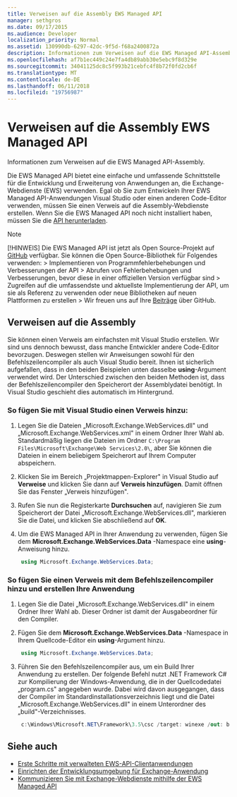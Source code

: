 ```yaml
---
title: Verweisen auf die Assembly EWS Managed API
manager: sethgros
ms.date: 09/17/2015
ms.audience: Developer
localization_priority: Normal
ms.assetid: 130990db-6297-42dc-9f5d-f68a2400872a
description: Informationen zum Verweisen auf die EWS Managed API-Assembly.
ms.openlocfilehash: af7b1ec449c24e7fa4db89abb30e5ebc9f8d329e
ms.sourcegitcommit: 34041125dc8c5f993b21cebfc4f8b72f0fd2cb6f
ms.translationtype: MT
ms.contentlocale: de-DE
ms.lasthandoff: 06/11/2018
ms.locfileid: "19756987"
---
```

# <a name="reference-the-ews-managed-api-assembly"></a>Verweisen auf die Assembly EWS Managed API

Informationen zum Verweisen auf die EWS Managed API-Assembly.
  
Die EWS Managed API bietet eine einfache und umfassende Schnittstelle für die Entwicklung und Erweiterung von Anwendungen an, die Exchange-Webdienste (EWS) verwenden. Egal ob Sie zum Entwickeln Ihrer EWS Managed API-Anwendungen Visual Studio oder einen anderen Code-Editor verwenden, müssen Sie einen Verweis auf die Assembly-Webdienste erstellen. Wenn Sie die EWS Managed API noch nicht installiert haben, müssen Sie die [API herunterladen](http://aka.ms/ews-managed-api-readme).
  
> [!NOTE]
>  [!HINWEIS]  Die EWS Managed API ist jetzt als Open Source-Projekt auf [GitHub](https://github.com/officedev/ews-managed-api) verfügbar. Sie können die Open Source-Bibliothek für Folgendes verwenden: >  Implementieren von Programmfehlerbehebungen und Verbesserungen der API >  Abrufen von Fehlerbehebungen und Verbesserungen, bevor diese in einer offiziellen Version verfügbar sind >  Zugreifen auf die umfassendste und aktuellste Implementierung der API, um sie als Referenz zu verwenden oder neue Bibliotheken auf neuen Plattformen zu erstellen >  Wir freuen uns auf Ihre [Beiträge](https://github.com/OfficeDev/ews-managed-api/blob/master/CONTRIBUTING.md) über GitHub. 
  
## <a name="referencing-the-assembly"></a>Verweisen auf die Assembly

Sie können einen Verweis am einfachsten mit Visual Studio erstellen. Wir sind uns dennoch bewusst, dass manche Entwickler andere Code-Editor bevorzugen. Deswegen stellen wir Anweisungen sowohl für den Befehlszeilencompiler als auch Visual Studio bereit. Ihnen ist sicherlich aufgefallen, dass in den beiden Beispielen unten dasselbe **using**-Argument verwendet wird. Der Unterschied zwischen den beiden Methoden ist, dass der Befehlszeilencompiler den Speicherort der Assemblydatei benötigt. In Visual Studio geschieht dies automatisch im Hintergrund. 
  
### <a name="to-add-a-reference-by-using-visual-studio"></a>So fügen Sie mit Visual Studio einen Verweis hinzu:

1. Legen Sie die Dateien „Microsoft.Exchange.WebServices.dll" und „Microsoft.Exchange.WebServices.xml" in einem Ordner Ihrer Wahl ab. Standardmäßig liegen die Dateien im Ordner  `C:\Program Files\Microsoft\Exchange\Web Services\2.0\`, aber Sie können die Dateien in einem beliebigem Speicherort auf Ihrem Computer abspeichern.
    
2. Klicken Sie im Bereich „Projektmappen-Explorer" in Visual Studio auf **Verweise** und klicken Sie dann auf **Verweis hinzufügen**. Damit öffnen Sie das Fenster „Verweis hinzufügen".
    
3. Rufen Sie nun die Registerkarte **Durchsuchen** auf, navigieren Sie zum Speicherort der Datei „Microsoft.Exchange.WebServices.dll", markieren Sie die Datei, und klicken Sie abschließend auf **OK**. 
    
4. Um die EWS Managed API in Ihrer Anwendung zu verwenden, fügen Sie dem **Microsoft.Exchange.WebServices.Data** -Namespace eine **using**-Anweisung hinzu. 
    
   ```cs
    using Microsoft.Exchange.WebServices.Data;
   ```

### <a name="to-add-a-reference-and-build-your-application-with-the-command-line-compiler"></a>So fügen Sie einen Verweis mit dem Befehlszeilencompiler hinzu und erstellen Ihre Anwendung

1. Legen Sie die Datei „Microsoft.Exchange.WebServices.dll" in einem Ordner Ihrer Wahl ab. Dieser Ordner ist damit der Ausgabeordner für den Compiler.
    
2. Fügen Sie dem **Microsoft.Exchange.WebServices.Data** -Namespace in Ihrem Quellcode-Editor ein **using**-Argument hinzu. 
    
   ```cs
    using Microsoft.Exchange.WebServices.Data;
   ```

3. Führen Sie den Befehlszeilencompiler aus, um ein Build Ihrer Anwendung zu erstellen. Der folgende Befehl nutzt .NET Framework C# zur Kompilierung der Windows-Anwendung, die in der Quellcodedatei „program.cs" angegeben wurde. Dabei wird davon ausgegangen, dass der Compiler im Standardinstallationsverzeichnis liegt und die Datei „Microsoft.Exchange.WebServices.dll" in einem Unterordner des „build"-Verzeichnisses.
    
   ```cs
    c:\Windows\Microsoft.NET\Framework\3.5\csc /target: winexe /out: build\testApplication /reference: build\Microsoft.Exchange.WebServices.dll program.cs
   ```

## <a name="see-also"></a>Siehe auch

- [Erste Schritte mit verwalteten EWS-API-Clientanwendungen](get-started-with-ews-managed-api-client-applications.md)    
- [Einrichten der Entwicklungsumgebung für Exchange-Anwendung](setting-up-your-exchange-application-development-environment.md)   
- [Kommunizieren Sie mit Exchange-Webdienste mithilfe der EWS Managed API](how-to-communicate-with-ews-by-using-the-ews-managed-api.md)
    


